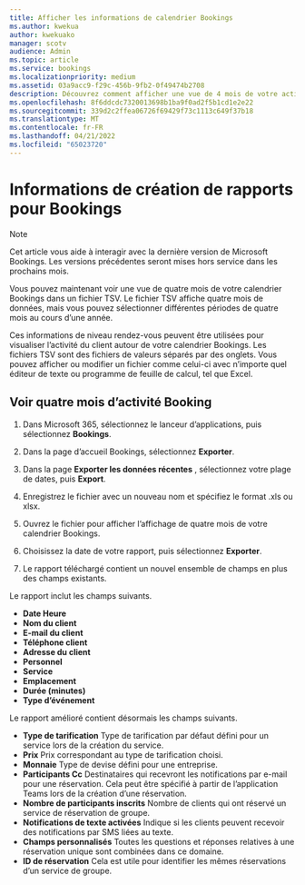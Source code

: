 ```yaml
---
title: Afficher les informations de calendrier Bookings
ms.author: kwekua
author: kwekuako
manager: scotv
audience: Admin
ms.topic: article
ms.service: bookings
ms.localizationpriority: medium
ms.assetid: 03a9acc9-f29c-456b-9fb2-0f49474b2708
description: Découvrez comment afficher une vue de 4 mois de votre activité Bookings
ms.openlocfilehash: 8f6ddcdc7320013698b1ba9f0ad2f5b1cd1e2e22
ms.sourcegitcommit: 339d2c2ffea06726f69429f73c1113c649f37b18
ms.translationtype: MT
ms.contentlocale: fr-FR
ms.lasthandoff: 04/21/2022
ms.locfileid: "65023720"
---
```

# <a name="reporting-info-for-bookings"></a>Informations de création de rapports pour Bookings

> [!NOTE]
> Cet article vous aide à interagir avec la dernière version de Microsoft Bookings. Les versions précédentes seront mises hors service dans les prochains mois.

Vous pouvez maintenant voir une vue de quatre mois de votre calendrier Bookings dans un fichier TSV. Le fichier TSV affiche quatre mois de données, mais vous pouvez sélectionner différentes périodes de quatre mois au cours d’une année.

Ces informations de niveau rendez-vous peuvent être utilisées pour visualiser l’activité du client autour de votre calendrier Bookings. Les fichiers TSV sont des fichiers de valeurs séparés par des onglets. Vous pouvez afficher ou modifier un fichier comme celui-ci avec n’importe quel éditeur de texte ou programme de feuille de calcul, tel que Excel.

## <a name="see-four-months-of-booking-activity"></a>Voir quatre mois d’activité Booking

1. Dans Microsoft 365, sélectionnez le lanceur d’applications, puis sélectionnez **Bookings**.

1. Dans la page d’accueil Bookings, sélectionnez **Exporter**.

1. Dans la page **Exporter les données récentes** , sélectionnez votre plage de dates, puis **Export**.

1. Enregistrez le fichier avec un nouveau nom et spécifiez le format .xls ou xlsx.

1. Ouvrez le fichier pour afficher l’affichage de quatre mois de votre calendrier Bookings.

1. Choisissez la date de votre rapport, puis sélectionnez **Exporter**.

1. Le rapport téléchargé contient un nouvel ensemble de champs en plus des champs existants.

Le rapport inclut les champs suivants.

 - **Date Heure**
- **Nom du client**
- **E-mail du client**
- **Téléphone client**
- **Adresse du client**
- **Personnel**
- **Service**
- **Emplacement**
- **Durée (minutes)**
- **Type d’événement**

Le rapport amélioré contient désormais les champs suivants.

- **Type de tarification**   Type de tarification par défaut défini pour un service lors de la création du service.
- **Prix**   Prix correspondant au type de tarification choisi.
- **Monnaie**   Type de devise défini pour une entreprise.
- **Participants Cc**   Destinataires qui recevront les notifications par e-mail pour une réservation. Cela peut être spécifié à partir de l’application Teams lors de la création d’une réservation.
- **Nombre de participants inscrits**   Nombre de clients qui ont réservé un service de réservation de groupe.
- **Notifications de texte activées**   Indique si les clients peuvent recevoir des notifications par SMS liées au texte.
- **Champs personnalisés**   Toutes les questions et réponses relatives à une réservation unique sont combinées dans ce domaine.
- **ID de réservation**   Cela est utile pour identifier les mêmes réservations d’un service de groupe.
